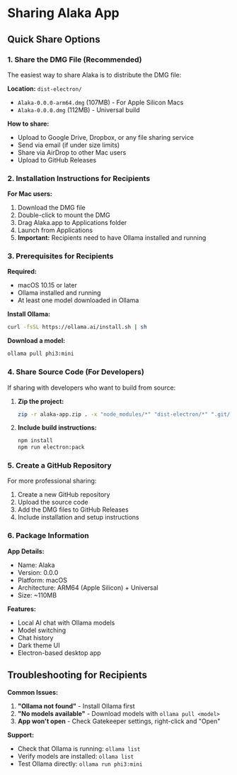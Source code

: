 # Sharing Alaka App

## Quick Share Options

### 1. **Share the DMG File (Recommended)**
The easiest way to share Alaka is to distribute the DMG file:

**Location:** `dist-electron/`
- `Alaka-0.0.0-arm64.dmg` (107MB) - For Apple Silicon Macs
- `Alaka-0.0.0.dmg` (112MB) - Universal build

**How to share:**
- Upload to Google Drive, Dropbox, or any file sharing service
- Send via email (if under size limits)
- Share via AirDrop to other Mac users
- Upload to GitHub Releases

### 2. **Installation Instructions for Recipients**

**For Mac users:**
1. Download the DMG file
2. Double-click to mount the DMG
3. Drag Alaka.app to Applications folder
4. Launch from Applications
5. **Important:** Recipients need to have Ollama installed and running

### 3. **Prerequisites for Recipients**

**Required:**
- macOS 10.15 or later
- Ollama installed and running
- At least one model downloaded in Ollama

**Install Ollama:**
```bash
curl -fsSL https://ollama.ai/install.sh | sh
```

**Download a model:**
```bash
ollama pull phi3:mini
```

### 4. **Share Source Code (For Developers)**

If sharing with developers who want to build from source:

1. **Zip the project:**
   ```bash
   zip -r alaka-app.zip . -x "node_modules/*" "dist-electron/*" ".git/*"
   ```

2. **Include build instructions:**
   ```bash
   npm install
   npm run electron:pack
   ```

### 5. **Create a GitHub Repository**

For more professional sharing:

1. Create a new GitHub repository
2. Upload the source code
3. Add the DMG files to GitHub Releases
4. Include installation and setup instructions

### 6. **Package Information**

**App Details:**
- Name: Alaka
- Version: 0.0.0
- Platform: macOS
- Architecture: ARM64 (Apple Silicon) + Universal
- Size: ~110MB

**Features:**
- Local AI chat with Ollama models
- Model switching
- Chat history
- Dark theme UI
- Electron-based desktop app

## Troubleshooting for Recipients

**Common Issues:**
1. **"Ollama not found"** - Install Ollama first
2. **"No models available"** - Download models with `ollama pull <model>`
3. **App won't open** - Check Gatekeeper settings, right-click and "Open"

**Support:**
- Check that Ollama is running: `ollama list`
- Verify models are installed: `ollama list`
- Test Ollama directly: `ollama run phi3:mini` 